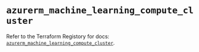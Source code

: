 # `azurerm_machine_learning_compute_cluster`

Refer to the Terraform Registory for docs: [`azurerm_machine_learning_compute_cluster`](https://registry.terraform.io/providers/hashicorp/azurerm/3.69.0/docs/resources/machine_learning_compute_cluster).
